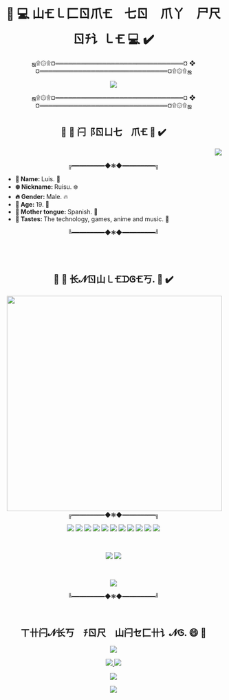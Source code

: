 <body>
  
  <div>
    <h1 align="center"> 🔘 💻 山🝗㇄⼕ㄖ爪🝗 七ㄖ 爪丫 尸尺ㄖﾁ讠㇄🝗 💻 ✔️ </h1>
    <p align="center"> ஜ۩۞۩¤══════════════════════════════¤ ❖ ¤══════════════════════════════¤۩۞۩ஜ </p>
    <p align="center">
      <img src="https://user-images.githubusercontent.com/93040363/149045061-5daa6ccc-c2a6-45f0-8fb7-82f2755e32b5.gif" style=""/>
    </p>
    <p align="center"> ஜ۩۞۩¤══════════════════════════════¤ ❖ ¤══════════════════════════════¤۩۞۩ஜ </p>
  </div>
  
  <div>
    <h2 align="center"> 🔘 🗼 闩⻏ㄖㄩ七 爪🝗 🗼 ✔️ </h2>
    <img src="https://c.tenor.com/E5ZvfSABuQUAAAAC/work-surprise.gif" align="right"/>
    <br/>
    <p align="center"> ╔━━━━━━━━━◆❃◆━━━━━━━━━╗ </p>
    <ul>
      <li> <b> 👻 Name: </b> Luis. 👻 </li>
      <li> <b> ❄️ Nickname: </b> Ruisu. ❄️ </li>
      <li> <b> 🔥 Gender: </b> Male. 🔥 </li>
      <li> <b> 💢 Age: </b> 19. 💢 </li>
      <li> <b> 👅 Mother tongue: </b> Spanish. 👅 </li>
      <li> <b> 🤟 Tastes: </b> The technology, games, anime and music. 🤟 </li>
    </ul>
    <p align="center"> ╚━━━━━━━━━◆❃◆━━━━━━━━━╝ </p>
    <br/>
    <br/>
  </div>
  
  <div>
    <h2 align="center"> 🔘 🧠 长𝓝ㄖ山㇄🝗ᗪᎶ🝗丂. 🧠 ✔️ </h2>
    <img width="500rem" src="https://c.tenor.com/VrUxJZFdmIsAAAAC/anime-excited.gif" align="right"/>
    <br/>
    <p align="center"> ╔━━━━━━━━━◆❃◆━━━━━━━━━╗ </p>
    <p align="center">
      <img src="https://img.shields.io/static/v1?label=&message=JavaScript&color=F7DF1El&style=for-the-badge&logo=javascript"/> 
      <img src="https://img.shields.io/static/v1?label=&message=Java&color=007396&style=for-the-badge&logo=java"/> 
      <img src="https://img.shields.io/static/v1?label=&message=Python&color=brightgreen&style=for-the-badge&logo=Python"/> 
      <img src="https://img.shields.io/static/v1?label=&message=React&color=informational&style=for-the-badge&logo=React"/>
      <img src="https://img.shields.io/static/v1?label=&message=JQuery&color=0769AD&style=for-the-badge&logo=JQuery"/> 
      <img src="https://img.shields.io/static/v1?label=&message=Bootstrap&color=success&style=for-the-badge&logo=Bootstrap"/> 
      <img src="https://img.shields.io/static/v1?label=&message=SpringFrameWork&color=informational&style=for-the-badge&logo=Spring"/>  
      <img src="https://img.shields.io/static/v1?label=&message=Oracle&color=F80000&style=for-the-badge&logo=oracle"/> 
      <img src="https://img.shields.io/static/v1?label=&message=MySql&color=blueviolet&style=for-the-badge&logo=MySql"/>  
      <img src="https://img.shields.io/static/v1?label=&message=MongoDB&color=informational&style=for-the-badge&logo=MongoDB"/> 
      <img src="https://img.shields.io/static/v1?label=&message=Git&color=success&style=for-the-badge&logo=Git"/>
    </p>
    <br/>
    <p align="center">
      <img src="https://img.shields.io/static/v1?label=&message=PremierePro&color=informational&style=for-the-badge&logo=AdobePremierePro"/>
      <img src="https://img.shields.io/static/v1?label=&message=AfterEffects&color=informational&style=for-the-badge&logo=AdobeAfterEffects"/>
    </p>  
    <br/>
    <p align="center"><img src="https://github-readme-stats.vercel.app/api/top-langs/?username=RuisuEurimonio&layout=compact&theme=tokyonight"/></p>
    <p align="center"> ╚━━━━━━━━━◆❃◆━━━━━━━━━╝ </p>
    <br/>
  </div>
 
  <div>
    <h2 align="center"> ㄒ卄闩𝓝长丂 ﾁㄖ尺 山闩セ⼕卄讠𝓝Ꮆ. 😄 🚀 </h2>
    <p align="center"> <img src="https://c.tenor.com/rza_O7Gdk9UAAAAC/anime-bye.gif"/> </p>
    <p align="center">
    <a href="https://www.linkedin.com/in/luis-felipe-linares-perdomo/" target="_blank" align="center"> <img src="https://img.shields.io/static/v1?label=&message=LinkedIn&color=0A66C2&style=for-the-badge&logo=Linkedin&"/> </a>
    <a href="https://www.youtube.com/channel/UCFvky9iVzvGlPCcJvv2NZbw" target="_blank" align="center"> <img src="https://img.shields.io/static/v1?label=&message=Youtube&color=FF0000&style=for-the-badge&logo=youtube"/> </a>
    </p>
    <p align="center"> <img src="https://readme-typing-svg.herokuapp.com?color=%2336BCF7&center=true&vCenter=true&lines=This+is+only+the+beginning;of+something+really;big.+.+."> </p>
    <p align="center"> <img src="https://profile-counter.glitch.me/RuisuEurimonio/count.svg"> </p>
  </div>
  
</body>
